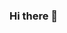 ### Hi there 👋

<!--
**BanDoong/BanDoong** is a ✨ _special_ ✨ repository because its `README.md` (this file) appears on your GitHub profile.

Here are some ideas to get you started:

- 🔭 I’m currently Master Candidate of Pusan National University
- 🌱 I’m currently learning Multimodal Learning of Medical images and Self-Supervised Learning
- 💬 Ask me about ...
- 📫 How to reach me: ...
- 😄 Pronouns: ...
- ⚡ Fun fact: ...
-->
